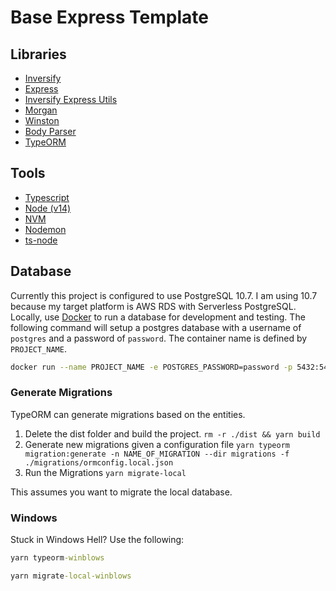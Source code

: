 # Base Express Template

## Libraries
- [Inversify](http://inversify.io/)
- [Express](https://expressjs.com/)
- [Inversify Express Utils](https://github.com/inversify/inversify-express-utils)
- [Morgan](https://github.com/expressjs/morgan)
- [Winston](https://github.com/winstonjs/winston)
- [Body Parser](https://github.com/expressjs/body-parser)
- [TypeORM](https://typeorm.io/)

## Tools
- [Typescript](https://www.typescriptlang.org/)
- [Node (v14)](https://nodejs.org/en/)
- [NVM](https://github.com/nvm-sh/nvm)
- [Nodemon](https://nodemon.io/)
- [ts-node](https://github.com/TypeStrong/ts-node)

## Database
Currently this project is configured to use PostgreSQL 10.7. I am using 10.7 because my target platform is AWS RDS with Serverless PostgreSQL. Locally, use [Docker](https://www.docker.com/) to run a database for development and testing. The following command will setup a postgres database with a username of `postgres` and a password of `password`. The container name is defined by `PROJECT_NAME`. 

```bash
docker run --name PROJECT_NAME -e POSTGRES_PASSWORD=password -p 5432:5432 -d postgres:10.7
```

### Generate Migrations
TypeORM can generate migrations based on the entities. 

 1. Delete the dist folder and build the project. `rm -r ./dist && yarn build`
 2. Generate new migrations given a configuration file `yarn typeorm migration:generate -n NAME_OF_MIGRATION --dir migrations -f ./migrations/ormconfig.local.json`
 3. Run the Migrations `yarn migrate-local`

 This assumes you want to migrate the local database.

 ### Windows
 Stuck in Windows Hell? Use the following:
 
 ```cmd
 yarn typeorm-winblows
 ```

 ```cmd
 yarn migrate-local-winblows
 ```